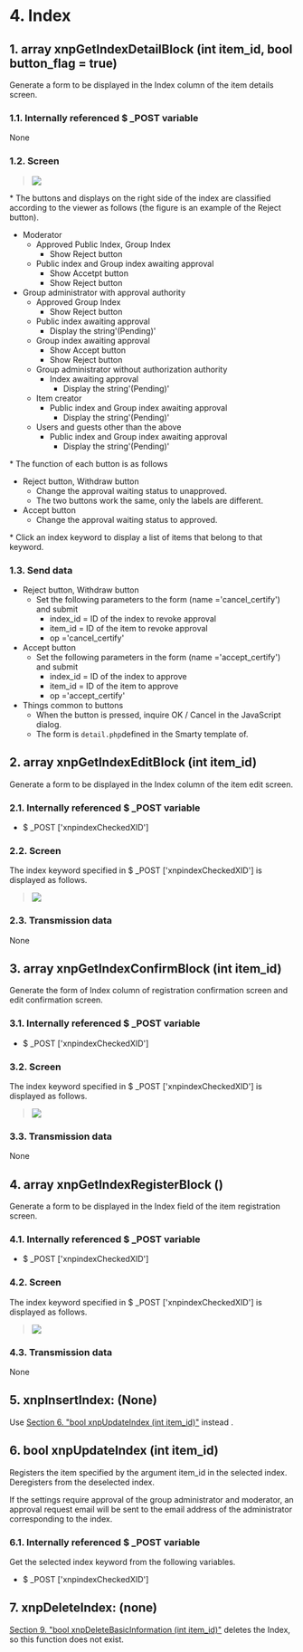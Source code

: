 # 4. Index

## 1. array xnpGetIndexDetailBlock \(int item\_id, bool button\_flag = true\)

Generate a form to be displayed in the Index column of the item details screen.

### 1.1. Internally referenced $ \_POST variable

None

### 1.2. Screen

> ![](https://xoonips.osdn.jp/manuals/commonlib-340/images/xnpGetIndexDetailBlock.gif)

\* The buttons and displays on the right side of the index are classified according to the viewer as follows \(the figure is an example of the Reject button\).

* Moderator
  * Approved Public Index, Group Index
    * Show Reject button
  * Public index and Group index awaiting approval
    * Show Accetpt button
    * Show Reject button
* Group administrator with approval authority
  * Approved Group Index
    * Show Reject button
  * Public index awaiting approval
    * Display the string'\(Pending\)'
  * Group index awaiting approval
    * Show Accept button
    * Show Reject button
  * Group administrator without authorization authority
    * Index awaiting approval
      * Display the string'\(Pending\)'
  * Item creator
    * Public index and Group index awaiting approval
      * Display the string'\(Pending\)'
  * Users and guests other than the above
    * Public index and Group index awaiting approval
      * Display the string'\(Pending\)'

\* The function of each button is as follows

* Reject button, Withdraw button
  * Change the approval waiting status to unapproved.
  * The two buttons work the same, only the labels are different.
* Accept button
  * Change the approval waiting status to approved.

\* Click an index keyword to display a list of items that belong to that keyword.

### 1.3. Send data

* Reject button, Withdraw button
  * Set the following parameters to the form \(name ='cancel\_certify'\) and submit
    * index\_id = ID of the index to revoke approval
    * item\_id = ID of the item to revoke approval
    * op ='cancel\_certify'
* Accept button
  * Set the following parameters in the form \(name ='accept\_certify'\) and submit
    * index\_id = ID of the index to approve
    * item\_id = ID of the item to approve
    * op ='accept\_certify'
* Things common to buttons
  * When the button is pressed, inquire OK / Cancel in the JavaScript dialog.
  * The form is `detail.php`defined in the Smarty template of.

## 2. array xnpGetIndexEditBlock \(int item\_id\)

Generate a form to be displayed in the Index column of the item edit screen.

### 2.1. Internally referenced $ \_POST variable

* $ \_POST \['xnpindexCheckedXID'\]

### 2.2. Screen

The index keyword specified in $ \_POST \['xnpindexCheckedXID'\] is displayed as follows.

> ![](https://xoonips.osdn.jp/manuals/commonlib-340/images/xnpGetIndexEditBlock.gif)

### 2.3. Transmission data

None

## 3. array xnpGetIndexConfirmBlock \(int item\_id\)

Generate the form of Index column of registration confirmation screen and edit confirmation screen.

### 3.1. Internally referenced $ \_POST variable

* $ \_POST \['xnpindexCheckedXID'\]

### 3.2. Screen

The index keyword specified in $ \_POST \['xnpindexCheckedXID'\] is displayed as follows.

> ![](https://xoonips.osdn.jp/manuals/commonlib-340/images/xnpGetIndexConfirmBlock.gif)

### 3.3. Transmission data

None

## 4. array xnpGetIndexRegisterBlock \(\)

Generate a form to be displayed in the Index field of the item registration screen.

### 4.1. Internally referenced $ \_POST variable

* $ \_POST \['xnpindexCheckedXID'\]

### 4.2. Screen

The index keyword specified in $ \_POST \['xnpindexCheckedXID'\] is displayed as follows.

> ![](https://xoonips.osdn.jp/manuals/commonlib-340/images/xnpGetIndexRegisterBlock.gif)

### 4.3. Transmission data

None

## 5. xnpInsertIndex: \(None\)

Use [Section 6. "bool xnpUpdateIndex \(int item\_id\)"](https://xoonips.osdn.jp/manuals/commonlib-340/itemindex.html#func-xnpUpdateIndex) instead .

## 6. bool xnpUpdateIndex \(int item\_id\)

Registers the item specified by the argument item\_id in the selected index. Deregisters from the deselected index.

If the settings require approval of the group administrator and moderator, an approval request email will be sent to the email address of the administrator corresponding to the index.

### 6.1. Internally referenced $ \_POST variable

Get the selected index keyword from the following variables.

* $ \_POST \['xnpindexCheckedXID'\]

## 7. xnpDeleteIndex: \(none\)

[Section 9. "bool xnpDeleteBasicInformation \(int item\_id\)"](https://xoonips.osdn.jp/manuals/commonlib-340/basicinfo.html#func-xnpDeleteBasicInformation) deletes the Index, so this function does not exist.

